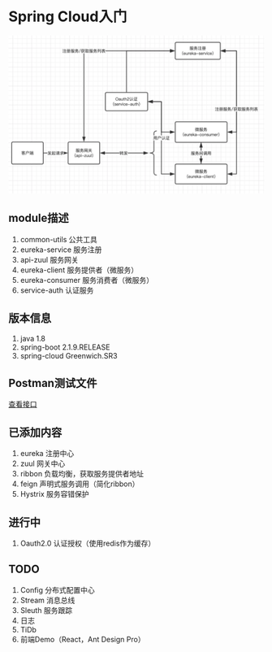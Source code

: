 # Spring Cloud入门

![sample](/file/service_v1.0.png)

## module描述

1. common-utils 公共工具
2. eureka-service 服务注册
3. api-zuul 服务网关
4. eureka-client 服务提供者（微服务）
5. eureka-consumer 服务消费者（微服务）
6. service-auth 认证服务

## 版本信息

1. java 1.8
2. spring-boot 2.1.9.RELEASE
3. spring-cloud Greenwich.SR3

## Postman测试文件

[查看接口](/file/SpringCloudSample.postman_collection.json)

## 已添加内容

1. eureka 注册中心
2. zuul 网关中心
3. ribbon 负载均衡，获取服务提供者地址
4. feign 声明式服务调用（简化ribbon）
5. Hystrix 服务容错保护

## 进行中

1. Oauth2.0 认证授权（使用redis作为缓存）

## TODO

1. Config 分布式配置中心
2. Stream 消息总线
3. Sleuth 服务跟踪
4. 日志
5. TiDb
6. 前端Demo（React，Ant Design Pro）